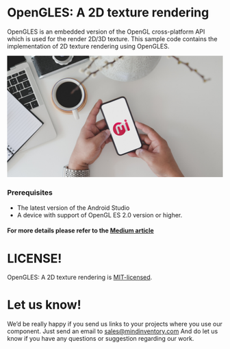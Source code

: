 # OpenGLES: A 2D texture rendering

OpenGLES is an embedded version of the OpenGL cross-platform API which is used for the render 2D/3D texture. This sample code contains the implementation of 2D texture rendering using OpenGLES.

![image](/media/mobile.png)

### Prerequisites
* The latest version of the Android Studio
* A device with support of OpenGL ES 2.0 version or higher.

#### For more details please refer to the [Medium article](https://medium.com/mindful-engineering/opengl-es-render-a-2d-texture-in-android-app-bd49d569f580)



# LICENSE!

OpenGLES: A 2D texture rendering is [MIT-licensed](/LICENSE).

# Let us know!
We’d be really happy if you send us links to your projects where you use our component. Just send an email to sales@mindinventory.com And do let us know if you have any questions or suggestion regarding our work.

